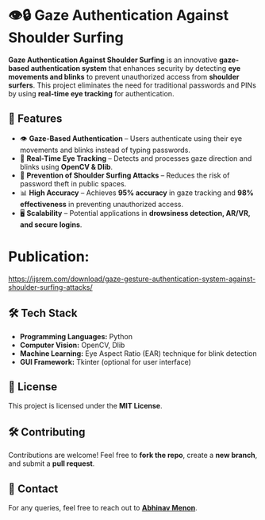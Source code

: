 # 👁️🔒 Gaze Authentication Against Shoulder Surfing

**Gaze Authentication Against Shoulder Surfing** is an innovative **gaze-based authentication system** that enhances security by detecting **eye movements and blinks** to prevent unauthorized access from **shoulder surfers**. This project eliminates the need for traditional passwords and PINs by using **real-time eye tracking** for authentication.

## 🚀 Features

- 👁 **Gaze-Based Authentication** – Users authenticate using their eye movements and blinks instead of typing passwords.
- 🎯 **Real-Time Eye Tracking** – Detects and processes gaze direction and blinks using **OpenCV & Dlib**.
- 🔐 **Prevention of Shoulder Surfing Attacks** – Reduces the risk of password theft in public spaces.
- 📊 **High Accuracy** – Achieves **95% accuracy** in gaze tracking and **98% effectiveness** in preventing unauthorized access.
- 🖥 **Scalability** – Potential applications in **drowsiness detection, AR/VR, and secure logins**.

# Publication: 
https://ijsrem.com/download/gaze-gesture-authentication-system-against-shoulder-surfing-attacks/

## 🛠️ Tech Stack

- **Programming Languages:** Python
- **Computer Vision:** OpenCV, Dlib
- **Machine Learning:** Eye Aspect Ratio (EAR) technique for blink detection
- **GUI Framework:** Tkinter (optional for user interface)

## 📜 License

This project is licensed under the **MIT License**.

## 🛠️ Contributing

Contributions are welcome! Feel free to **fork the repo**, create a **new branch**, and submit a **pull request**.

## 📩 Contact

For any queries, feel free to reach out to **[Abhinav Menon](mailto:abhinavmenon54@gmail.com)**.
